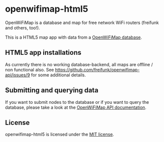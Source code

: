 # openwifimap-html5

OpenWiFiMap is a database and map for free network WiFi routers (freifunk and others, too!). 

This is a HTML5 map app with data from a [OpenWiFiMap database](http://github.com/freifunk/openwifimap-api/).

## HTML5 app installations

As currently there is no working database-backend, all maps are offline / non functional also. See https://github.com/freifunk/openwifimap-api/issues/9 for some additional details.

## Submitting and querying data

If you want to submit nodes to the database or if you want to query the database, please take a look at the [OpenWiFiMap API documentation](https://github.com/freifunk/openwifimap-api/blob/master/API.md).

## License

openwifimap-html5 is licensed under the [MIT license](http://opensource.org/licenses/MIT).

